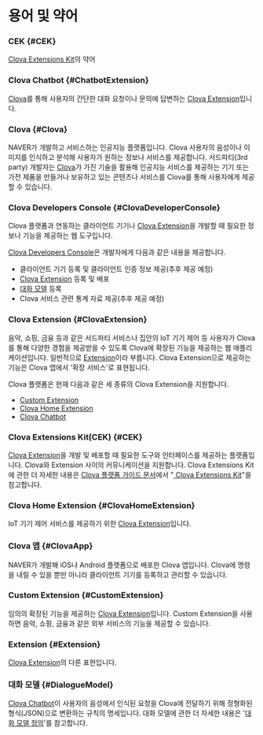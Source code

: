# 용어 및 약어

### CEK {#CEK}

[Clova Extensions Kit](#CEK)의 약어

### Clova Chatbot {#ChatbotExtension}

<a href="https://developers.naver.com/docs/clova/guide/" target="_blank">Clova</a>를 통해 사용자의 간단한 대화 요청이나 문의에 답변하는 [Clova Extension](#ClovaExtension)입니다.

### Clova {#Clova}

NAVER가 개발하고 서비스하는 인공지능 플랫폼입니다. Clova 사용자의 음성이나 이미지를 인식하고 분석해 사용자가 원하는 정보나 서비스를 제공합니다. 서드파티(3rd party) 개발자는 <a href="http://clova.ai" target="_blank">Clova</a>가 가진 기술을 활용해 인공지능 서비스를 제공하는 기기 또는 가전 제품을 만들거나 보유하고 있는 콘텐츠나 서비스를 Clova를 통해 사용자에게 제공할 수 있습니다.

### Clova Developers Console {#ClovaDeveloperConsole}

Clova 플랫폼과 연동하는 클라이언트 기기나 [Clova Extension](#ClovaExtension)을 개발할 때 필요한 정보나 기능을 제공하는 웹 도구입니다.

<a href="https://developers.naver.com/console/clova/" target="_blank">Clova Developers Console</a>은 개발자에게 다음과 같은 내용을 제공합니다.

* 클라이언트 기기 등록 및 클라이언트 인증 정보 제공(추후 제공 예정)
* [Clova Extension](#ClovaExtension) 등록 및 배포
* [대화 모델](#DialogueModel) 등록
* Clova 서비스 관련 통계 자료 제공(추후 제공 예정)

### Clova Extension {#ClovaExtension}

음악, 쇼핑, 금융 등과 같은 서드파티 서비스나 집안의 IoT 기기 제어 등 사용자가 Clova를 통해 다양한 경험을 제공받을 수 있도록 Clova에 확장된 기능을 제공하는 웹 애플리케이션입니다. 일반적으로 [Extension](#Extension)이라 부릅니다. Clova Extension으로 제공하는 기능은 Clova 앱에서 '확장 서비스'로 표현됩니다.

Clova 플랫폼은 현재 다음과 같은 세 종류의 Clova Extension을 지원합니다.

* [Custom Extension](#CustomExtension)
* [Clova Home Extension](#ClovaHomeExtension)
* [Clova Chatbot](#ChatbotExtension)

### Clova Extensions Kit(CEK) {#CEK}

[Clova Extension](#ClovaExtension)을 개발 및 배포할 때 필요한 도구와 인터페이스를 제공하는 플랫폼입니다. Clova와 Extension 사이의 커뮤니케이션을 지원합니다. Clova Extensions Kit에 관한 더 자세한 내용은 <a href="https://developers.naver.com/docs/clova/guide/" target="_blank">Clova 플랫폼 가이드 문서</a>에서 "<a href="https://developers.naver.com/docs/clova/guide/CEK/CEK_Overview.md" target="_blank"> Clova Extensions Kit</a>"을 참고합니다.

### Clova Home Extension {#ClovaHomeExtension}

IoT 기기 제어 서비스를 제공하기 위한 [Clova Extension](#ClovaExtension)입니다.

### Clova 앱 {#ClovaApp}

NAVER가 개발해 iOS나 Android 플랫폼으로 배포한 Clova 앱입니다. Clova에 명령을 내릴 수 있을 뿐만 아니라 클라이언트 기기를 등록하고 관리할 수 있습니다.

### Custom Extension {#CustomExtension}

임의의 확장된 기능을 제공하는 [Clova Extension](#ClovaExtension)입니다. Custom Extension을 사용하면 음악, 쇼핑, 금융과 같은 외부 서비스의 기능을 제공할 수 있습니다.

### Extension {#Extension}

[Clova Extension](#ClovaExtension)의 다른 표현입니다.

### 대화 모델 {#DialogueModel}

[Clova Chatbot](#ChatbotExtension)이 사용자의 음성에서 인식된 요청을 Clova에 전달하기 위해 정형화된 형식(JSON)으로 변환하는 규칙의 명세입니다. 대화 모델에 관한 더 자세한 내용은 '<a href="/Design/Design_Guideline_For_Chatbot_Extension.md#DefineDialogueModel" target="_blank">대화 모델 정의</a>'를 참고합니다.
